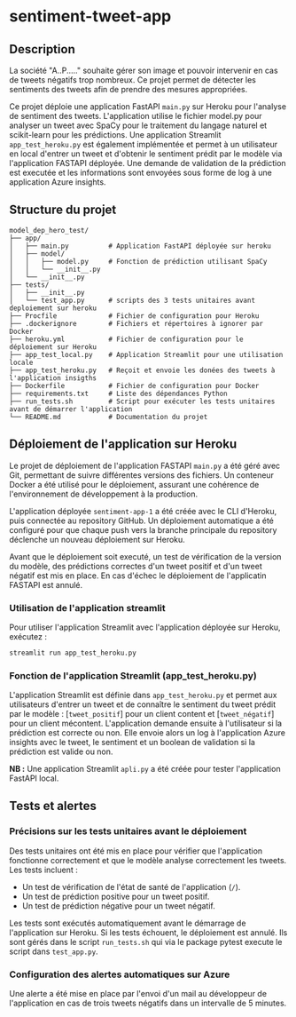 # sentiment-tweet-app

## Description
La société "A..P....." souhaite gérer son image et pouvoir intervenir en cas de tweets négatifs trop nombreux. Ce projet permet de détecter les sentiments des tweets afin de prendre des mesures appropriées.

Ce projet déploie une application FastAPI `main.py` sur Heroku pour l'analyse de sentiment des tweets. L'application utilise le fichier model.py pour analyser un tweet avec SpaCy pour le traitement du langage naturel et scikit-learn pour les prédictions. Une application Streamlit `app_test_heroku.py` est également implémentée et permet à un utilisateur en local d'entrer un tweet et d'obtenir le sentiment prédit par le modèle via l'application FASTAPI déployée. Une demande de validation de la prédiction est executée et les informations sont envoyées sous forme de log à une application Azure insights.


## Structure du projet

```
model_dep_hero_test/
├── app/
│   ├── main.py          # Application FastAPI déployée sur heroku
│   ├── model/
│   │   ├── model.py     # Fonction de prédiction utilisant SpaCy
│   │   └── __init__.py
│   └── __init__.py
├── tests/
│   ├── __init__.py      
│   └── test_app.py      # scripts des 3 tests unitaires avant deploiement sur heroku
├── Procfile             # Fichier de configuration pour Heroku
├── .dockerignore        # Fichiers et répertoires à ignorer par Docker
├── heroku.yml           # Fichier de configuration pour le déploiement sur Heroku
├── app_test_local.py    # Application Streamlit pour une utilisation locale
├── app_test_heroku.py   # Reçoit et envoie les donées des tweets à l'application insigths
├── Dockerfile           # Fichier de configuration pour Docker
├── requirements.txt     # Liste des dépendances Python
├── run_tests.sh         # Script pour exécuter les tests unitaires avant de démarrer l'application
└── README.md            # Documentation du projet
```



## Déploiement de l'application sur Heroku

Le projet de déploiement de l'application FASTAPI `main.py` a été géré avec Git, permettant de suivre différentes versions des fichiers. Un conteneur Docker a été utilisé pour le déploiement, assurant une cohérence de l'environnement de développement à la production.

L'application déployée `sentiment-app-1` a été créée avec le CLI d'Heroku, puis connectée au repository GitHub. Un déploiement automatique a été configuré pour que chaque push vers la branche principale du repository déclenche un nouveau déploiement sur Heroku.

Avant que le déploiement soit executé, un test de vérification de la version du modèle, des prédictions correctes d'un tweet positif et d'un tweet négatif est mis en place. En cas d'échec le déploiement de l'applicatin FASTAPI est annulé.

### Utilisation de l'application streamlit

Pour utiliser l'application Streamlit avec l'application déployée sur Heroku, exécutez :
```sh
streamlit run app_test_heroku.py
```

### Fonction de l'application Streamlit (app_test_heroku.py)

L'application Streamlit est définie dans `app_test_heroku.py` et permet aux utilisateurs d'entrer un tweet et de connaître le sentiment du tweet prédit par le modèle : [`tweet_positif`] pour un client content et [`tweet_négatif`] pour un client mécontent.
L'application demande ensuite à l'utilisateur si la prédiction est correcte ou non.
Elle envoie alors un log à l'application Azure insights avec le tweet, le sentiment et un boolean de validation si la prédiction est valide ou non.  

**NB :** Une application Streamlit `apli.py` a été créée pour tester l'application FastAPI local.

## Tests et alertes 
### Précisions sur les tests unitaires avant le déploiement

Des tests unitaires ont été mis en place pour vérifier que l'application fonctionne correctement et que le modèle analyse correctement les tweets. Les tests incluent :

- Un test de vérification de l'état de santé de l'application (`/`).
- Un test de prédiction positive pour un tweet positif.
- Un test de prédiction négative pour un tweet négatif.

Les tests sont exécutés automatiquement avant le démarrage de l'application sur Heroku. Si les tests échouent, le déploiement est annulé.
Ils sont gérés dans le script `run_tests.sh` qui via le package pytest execute le script dans `test_app.py`.

### Configuration des alertes automatiques sur Azure 

Une alerte a été mise en place par l'envoi d'un mail au développeur de l'application en cas de trois tweets négatifs dans un intervalle de 5 minutes.
```



